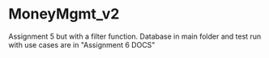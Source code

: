 # MoneyMgmt_v2
Assignment 5 but with a filter function. 
Database in main folder and test run with use cases are in "Assignment 6 DOCS"
